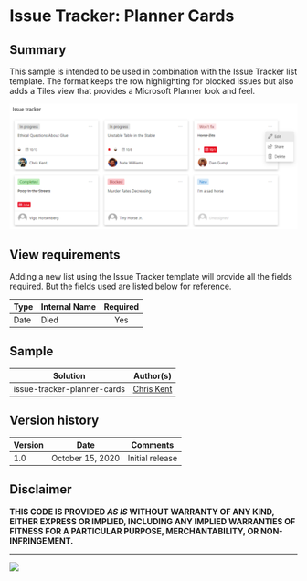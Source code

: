 # Issue Tracker: Planner Cards

## Summary
This sample is intended to be used in combination with the Issue Tracker list template. The format keeps the row highlighting for blocked issues but also adds a Tiles view that provides a Microsoft Planner look and feel.

![Screenshot](./assets/screenshot.png)

## View requirements

Adding a new list using the Issue Tracker template will provide all the fields required. But the fields used are listed below for reference.

|Type|Internal Name|Required|
|---|---|:---:|
|Date|Died|Yes|

## Sample

Solution|Author(s)
--------|---------
issue-tracker-planner-cards | [Chris Kent](https://twitter.com/thechriskent)

## Version history

Version|Date|Comments
-------|----|--------
1.0|October 15, 2020|Initial release

## Disclaimer
**THIS CODE IS PROVIDED *AS IS* WITHOUT WARRANTY OF ANY KIND, EITHER EXPRESS OR IMPLIED, INCLUDING ANY IMPLIED WARRANTIES OF FITNESS FOR A PARTICULAR PURPOSE, MERCHANTABILITY, OR NON-INFRINGEMENT.**

---

<img src="https://pnptelemetry.azurewebsites.net/sp-dev-list-formatting/view-samples/issue-tracker-planner-cards" />
